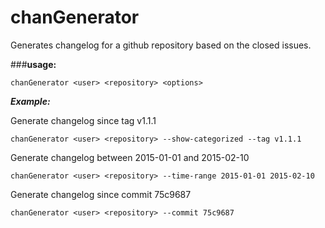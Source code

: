 
**chanGenerator**
==========

Generates changelog for a github repository based on the closed issues. 

###**usage:** 


    chanGenerator <user> <repository> <options>
 
 ***Example:***
    
Generate changelog since tag v1.1.1

    chanGenerator <user> <repository> --show-categorized --tag v1.1.1
Generate changelog between 2015-01-01 and 2015-02-10

    chanGenerator <user> <repository> --time-range 2015-01-01 2015-02-10
Generate changelog since commit 75c9687

    chanGenerator <user> <repository> --commit 75c9687

